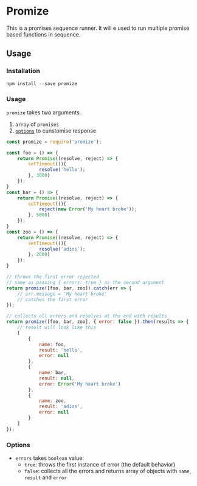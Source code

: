 # Promize
This is a promises sequence runner. It will e used to run multiple promise based functions in sequence. 

## Usage
### Installation
```javascript
npm install --save promize
```

### Usage
`promize` takes two arguments. 

1. `array` of `promises`
2. [`options`](#Options) to cunstomise response

```javascript
const promize = require('promize');

const foo = () => {
	return Promise((resolve, reject) => {
		setTimeout((){
			resolve('hello');
		}, 3000)
	});
}
const bar = () => {
	return Promise((resolve, reject) => {
		setTimeout((){
			reject(new Error('My heart broke'));
		}, 5000)
	});
}
const zoo = () => {
	return Promise((resolve, reject) => {
		setTimeout((){
			resolve('adios');
		}, 2000)
	});
}

// throws the first error rejected
// same as passing { errors: true } as the second argument
return promize([foo, bar, zoo]).catch(err => {
	// err.message = 'My heart broke'
	// catches the first error
});

// collects all errors and resolves at the end with results
return promize([foo, bar, zoo], { error: false }).then(results => {
	// result will look like this 
	[
		{
			name: foo,
			result: 'hello',
			error: null
		},
		{
			name: bar,
			result: null,
			error: Error('My heart broke')
		},
		{
			name: zoo,
			result: 'adios',
			error: null
		}
	]
});
```
### Options
- `errors` takes `boolean` value:
	- `true`: throws the first instance of error (the default behavior)
	- `false`: collects all the errors and returns array of objects with `name`, `result` and `error`